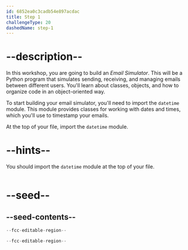```yaml
---
id: 6852ea0c3cadb54e897acdac
title: Step 1
challengeType: 20
dashedName: step-1
---
```


# --description--

In this workshop, you are going to build an *Email Simulator*. This will be a Python program that simulates sending, receiving, and managing emails between different users. You'll learn about classes, objects, and how to organize code in an object-oriented way.

To start building your email simulator, you'll need to import the `datetime` module. This module provides classes for working with dates and times, which you'll use to timestamp your emails.

At the top of your file, import the `datetime` module.

# --hints--

You should import the `datetime` module at the top of your file.

```js

```

# --seed--

## --seed-contents--

```py
--fcc-editable-region--

--fcc-editable-region--
```
